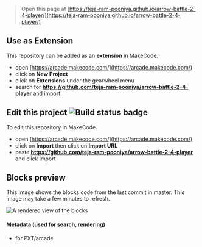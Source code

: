  


> Open this page at [https://teja-ram-pooniya.github.io/arrow-battle-2-4-player/](https://teja-ram-pooniya.github.io/arrow-battle-2-4-player/)

## Use as Extension

This repository can be added as an **extension** in MakeCode.

* open [https://arcade.makecode.com/](https://arcade.makecode.com/)
* click on **New Project**
* click on **Extensions** under the gearwheel menu
* search for **https://github.com/teja-ram-pooniya/arrow-battle-2-4-player** and import

## Edit this project ![Build status badge](https://github.com/teja-ram-pooniya/arrow-battle-2-4-player/workflows/MakeCode/badge.svg)

To edit this repository in MakeCode.

* open [https://arcade.makecode.com/](https://arcade.makecode.com/)
* click on **Import** then click on **Import URL**
* paste **https://github.com/teja-ram-pooniya/arrow-battle-2-4-player** and click import

## Blocks preview

This image shows the blocks code from the last commit in master.
This image may take a few minutes to refresh.

![A rendered view of the blocks](https://github.com/teja-ram-pooniya/arrow-battle-2-4-player/raw/master/.github/makecode/blocks.png)

#### Metadata (used for search, rendering)

* for PXT/arcade
<script src="https://makecode.com/gh-pages-embed.js"></script><script>makeCodeRender("{{ site.makecode.home_url }}", "{{ site.github.owner_name }}/{{ site.github.repository_name }}");</script>
